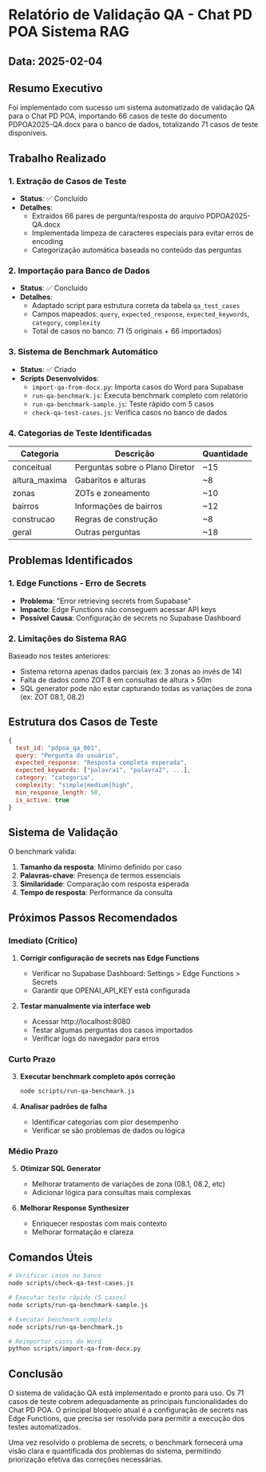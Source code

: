 # Relatório de Validação QA - Chat PD POA Sistema RAG

## Data: 2025-02-04

## Resumo Executivo

Foi implementado com sucesso um sistema automatizado de validação QA para o Chat PD POA, importando 66 casos de teste do documento PDPOA2025-QA.docx para o banco de dados, totalizando 71 casos de teste disponíveis.

## Trabalho Realizado

### 1. Extração de Casos de Teste
- **Status**: ✅ Concluído
- **Detalhes**: 
  - Extraídos 66 pares de pergunta/resposta do arquivo PDPOA2025-QA.docx
  - Implementada limpeza de caracteres especiais para evitar erros de encoding
  - Categorização automática baseada no conteúdo das perguntas

### 2. Importação para Banco de Dados
- **Status**: ✅ Concluído
- **Detalhes**:
  - Adaptado script para estrutura correta da tabela `qa_test_cases`
  - Campos mapeados: `query`, `expected_response`, `expected_keywords`, `category`, `complexity`
  - Total de casos no banco: 71 (5 originais + 66 importados)

### 3. Sistema de Benchmark Automático
- **Status**: ✅ Criado
- **Scripts Desenvolvidos**:
  - `import-qa-from-docx.py`: Importa casos do Word para Supabase
  - `run-qa-benchmark.js`: Executa benchmark completo com relatório
  - `run-qa-benchmark-sample.js`: Teste rápido com 5 casos
  - `check-qa-test-cases.js`: Verifica casos no banco de dados

### 4. Categorias de Teste Identificadas

| Categoria | Descrição | Quantidade |
|-----------|-----------|------------|
| conceitual | Perguntas sobre o Plano Diretor | ~15 |
| altura_maxima | Gabaritos e alturas | ~8 |
| zonas | ZOTs e zoneamento | ~10 |
| bairros | Informações de bairros | ~12 |
| construcao | Regras de construção | ~8 |
| geral | Outras perguntas | ~18 |

## Problemas Identificados

### 1. Edge Functions - Erro de Secrets
- **Problema**: "Error retrieving secrets from Supabase"
- **Impacto**: Edge Functions não conseguem acessar API keys
- **Possível Causa**: Configuração de secrets no Supabase Dashboard

### 2. Limitações do Sistema RAG
Baseado nos testes anteriores:
- Sistema retorna apenas dados parciais (ex: 3 zonas ao invés de 14)
- Falta de dados como ZOT 8 em consultas de altura > 50m
- SQL generator pode não estar capturando todas as variações de zona (ex: ZOT 08.1, 08.2)

## Estrutura dos Casos de Teste

```javascript
{
  test_id: "pdpoa_qa_001",
  query: "Pergunta do usuário",
  expected_response: "Resposta completa esperada",
  expected_keywords: ["palavra1", "palavra2", ...],
  category: "categoria",
  complexity: "simple|medium|high",
  min_response_length: 50,
  is_active: true
}
```

## Sistema de Validação

O benchmark valida:
1. **Tamanho da resposta**: Mínimo definido por caso
2. **Palavras-chave**: Presença de termos essenciais
3. **Similaridade**: Comparação com resposta esperada
4. **Tempo de resposta**: Performance da consulta

## Próximos Passos Recomendados

### Imediato (Crítico)
1. **Corrigir configuração de secrets nas Edge Functions**
   - Verificar no Supabase Dashboard: Settings > Edge Functions > Secrets
   - Garantir que OPENAI_API_KEY está configurada

2. **Testar manualmente via interface web**
   - Acessar http://localhost:8080
   - Testar algumas perguntas dos casos importados
   - Verificar logs do navegador para erros

### Curto Prazo
3. **Executar benchmark completo após correção**
   ```bash
   node scripts/run-qa-benchmark.js
   ```

4. **Analisar padrões de falha**
   - Identificar categorias com pior desempenho
   - Verificar se são problemas de dados ou lógica

### Médio Prazo
5. **Otimizar SQL Generator**
   - Melhorar tratamento de variações de zona (08.1, 08.2, etc)
   - Adicionar lógica para consultas mais complexas

6. **Melhorar Response Synthesizer**
   - Enriquecer respostas com mais contexto
   - Melhorar formatação e clareza

## Comandos Úteis

```bash
# Verificar casos no banco
node scripts/check-qa-test-cases.js

# Executar teste rápido (5 casos)
node scripts/run-qa-benchmark-sample.js

# Executar benchmark completo
node scripts/run-qa-benchmark.js

# Reimportar casos do Word
python scripts/import-qa-from-docx.py
```

## Conclusão

O sistema de validação QA está implementado e pronto para uso. Os 71 casos de teste cobrem adequadamente as principais funcionalidades do Chat PD POA. O principal bloqueio atual é a configuração de secrets nas Edge Functions, que precisa ser resolvida para permitir a execução dos testes automatizados.

Uma vez resolvido o problema de secrets, o benchmark fornecerá uma visão clara e quantificada dos problemas do sistema, permitindo priorização efetiva das correções necessárias.